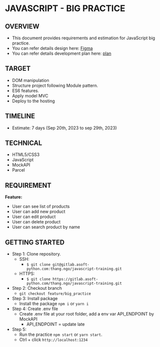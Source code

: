 # JAVASCRIPT - BIG PRACTICE

## OVERVIEW

- This document provides requirements and estimation for JavaScript big practice.
- You can refer details design here: [Figma](https://www.figma.com/file/jxChNg9bwxv11ihSG9h28C/Foods-Mangement-(Copy)?type=design&node-id=512-5279&mode=design&t=z7ETipFFUkdzxz11-0)
- You can refer details development plan here: [plan](https://docs.google.com/document/d/14kZir9LcxjEhPa9zS2YGF3MLF-JtlYYLdxQfA3ek6M0/edit)

## TARGET

- DOM manipulation
- Structure project following Module pattern.
- ES6 features.
- Apply model MVC
- Deploy to the hosting

## TIMELINE

- Estimate: 7 days (Sep 20th, 2023 to sep 29th, 2023)

## TECHNICAL

- HTML5/CSS3
- JavaScript
- MockAPI
- Parcel

## REQUIREMENT

**Feature:**
  - User can see list of products
  - User can add new product
  - User can edit product
  - User can delete product
  - User can search product by name

## GETTING STARTED

- Step 1: Clone repository.
  - SSH:
    - `$ git clone git@gitlab.asoft-python.com:thang.ngo/javascript-training.git`
  - HTTPS:
    - `$ git clone https://gitlab.asoft-python.com/thang.ngo/javascript-training.git`
- Step 2: Checkout branch
  - `git checkout feature/big_practice`
- Step 3: Install package
  - Install the package `npm i` or `yarn i`
- Step 4: Create .env file
  - Create .env file at your root folder, add a env var API_ENDPOINT by MockAPI
    - API_ENDPOINT = update late
- Step 5:
  - Run the practice `npm start` or `yarn start`.
  - Ctrl + click `http://localhost:1234`
